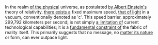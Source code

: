 
In the realm [of the physical](1/1/3/1/1/2/1/1/.Physical) universe, as postulated [by Albert Einstein's](1/3/1/1/3/1/.Special%20Relativity) theory of relativity, [there exists a](3/3/1/3/2/1/_Existence-Meaninglessness) fixed maximum speed, [that of light](1/3/1/1/1/2/1/2/.Light%20Waves) in a vacuum, conventionally denoted as 'c'. This speed barrier, approximately 299,792 kilometers per second, is not simply [a limitation of](2/3/1/3/1/3/.Limitation%20Boundaries) current technological capabilities; it is a [fundamental constraint of](2/3/1/3/1/3/.Limitation%20Boundaries) the fabric of reality itself. This primarily suggests that no message, no [matter its nature](1/3/1/1/2/2/1/_Matter-Forces) or form, can ever outpace light.

